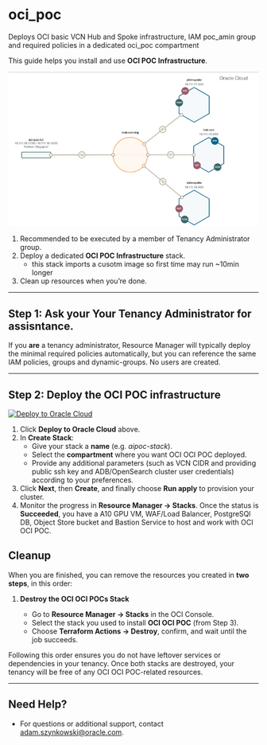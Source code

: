 # oci_poc
Deploys OCI basic VCN Hub and Spoke infrastructure, IAM poc_amin group and required policies in a dedicated oci_poc compartment

This guide helps you install and use **OCI POC Infrastructure**.

![OCI POC Infrastructure](images/ocipoc_architecture_infra.png)


1. Recommended to be executed by a member of Tenancy Administrator group. 
2. Deploy a dedicated **OCI POC Infrastructure** stack.
   - this stack imports a cusotm image so first time may run ~10min longer
3. Clean up resources when you’re done.

---

## Step 1: Ask your Your Tenancy Administrator for assisntance.

 If you **are** a tenancy administrator, Resource Manager will typically deploy the minimal required policies automatically, but you can reference the same IAM policies, groups and dynamic-groups. No users are created.

---

## Step 2: Deploy the OCI POC infrastructure

[![Deploy to Oracle Cloud](https://oci-resourcemanager-plugin.plugins.oci.oraclecloud.com/latest/deploy-to-oracle-cloud.svg)](https://cloud.oracle.com/resourcemanager/stacks/create?region=home&zipUrl=https://github.com/aszynkow/oci_vcn_hub_spoke/raw/main/releases/download/v1.0.0/ocipoc.zip)

1. Click **Deploy to Oracle Cloud** above.
2. In **Create Stack**:
   - Give your stack a **name** (e.g. _aipoc-stack_).
   - Select the **compartment** where you want OCI OCI POC deployed.
   - Provide any additional parameters (such as VCN CIDR and providing public ssh key and ADB/OpenSearch cluster user credentials) according to your preferences.
3. Click **Next**, then **Create**, and finally choose **Run apply** to provision your cluster.
4. Monitor the progress in **Resource Manager → Stacks**. Once the status is **Succeeded**, you have a A10 GPU VM, WAF/Load Balancer, PostgreSQl DB, Object Store bucket and Bastion Service to host and work with OCI OCI POC.

## Cleanup

When you are finished, you can remove the resources you created in **two steps**, in this order:

1. **Destroy the OCI OCI POCs Stack**

   - Go to **Resource Manager → Stacks** in the OCI Console.
   - Select the stack you used to install **OCI OCI POC** (from Step 3).
   - Choose **Terraform Actions → Destroy**, confirm, and wait until the job succeeds.

Following this order ensures you do not have leftover services or dependencies in your tenancy. Once both stacks are destroyed, your tenancy will be free of any OCI OCI POC-related resources.

---

## Need Help?

- For questions or additional support, contact [adam.szynkowski@oracle.com](mailto:adam.szynkowski@oracle.com).